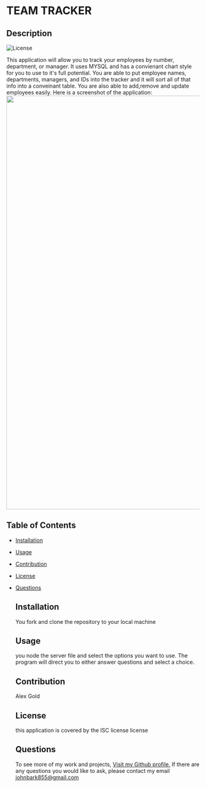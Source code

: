 # TEAM TRACKER




## Description
![License](https://img.shields.io/badge/License-ISC-green.svg)


This application will allow you to track your employees by number, department, or manager. It uses MYSQL and has a convienant chart style for you to use to it's full potential. You are able to put employee names, departments, managers, and IDs into the tracker and it will sort all of that info into a conveinant table. You are also able to add,remove and update employees easily.
Here is a screenshot of the application: <img src="https://dsm01pap002files.storage.live.com/y4mIWm0uYCjshf4gtxPYDYIQyIxqZnlHY51JSjlhJkmsHEwNA_3SkNWGiZ9tQD2OOr40sn1-gcxyNGnaboFYlUfphfeoa2z5vGAxml_zNb3xCFZJPzIG4ygUgX_vmOl-BlI5ZJfi4OUQzUf2poKMp40XgrKFgr2o-teQOW6XquP3XYvbEgxWvZAsGYe1VrcZeaY?width=1920&height=1080&cropmode=none" width="1920" height="1080" />


## Table of Contents


- [Installation](#Installation)
- [Usage](#Usage)
- [Contribution](#Contribution)
- [License](#License)
- [Questions](#Questions)


    ## Installation
    You fork and clone the repository to your local machine

    ## Usage
    you node the server file and select the options you want to use. The program will direct you to either answer questions and select a choice.

    ## Contribution
    Alex Gold


    ## License
    this application is covered by the ISC license license

    ## Questions
    To see more of my work and projects, [Visit my Github profile.](https://github.com/johnbark855)
    If there are any questions you would like to ask, please contact my email johnbark855@gmail.com

    
